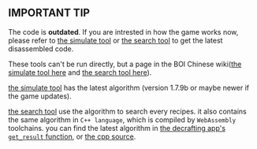 ## IMPORTANT TIP

The code is **outdated**.
If you are intrested in how the game works now, please refer to [the simulate tool](https://github.com/frto027/IsaacBagOfCraftingHuijiGadget) or [the search tool](https://github.com/frto027/IsaacDecraftingHuijiGadget) to get the latest disassembled code.

These tools can't be run directly, but a page in the BOI Chinese wiki([the simulate tool here](https://isaac.huijiwiki.com/wiki/%E6%A8%A1%E6%9D%BF:Crafting) and [the search tool here](https://isaac.huijiwiki.com/wiki/Decrafting)).

[the simulate tool](https://github.com/frto027/IsaacBagOfCraftingHuijiGadget) has the latest algorithm (version 1.7.9b or maybe newer if the game updates).

[the search tool](https://github.com/frto027/IsaacDecraftingHuijiGadget) use the algorithm to search every recipes.
it also contains the same algorithm in `C++ language`, which is compiled by `WebAssembly` toolchains.
you can find the latest algorithm in [the decrafting app's `get_result` function](https://github.com/frto027/IsaacDecraftingHuijiGadget/blob/master/src/App.vue), or [the cpp source](https://github.com/frto027/IsaacDecraftingHuijiGadget/blob/master/bofwasm/main.cpp).
